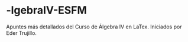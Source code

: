 # -lgebraIV-ESFM
Apuntes más detallados del Curso de Álgebra IV en LaTex. Iniciados por Eder Trujillo. 
